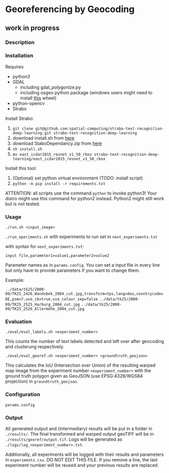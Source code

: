 # Georeferencing by Geocoding
## work in progress

### Description


### Installation

Requires
* python3
* GDAL
  * including gdal_polygonize.py
  * including osgeo python package (windows users might need to install [this](https://www.lfd.uci.edu/~gohlke/pythonlibs/#gdal) wheel)
* python-opencv
* Strabo

Install Strabo:
1. ```git clone git@github.com:spatial-computing/strabo-text-recognition-deep-learning.git strabo-text-recognition-deep-learning```
2. download install.sh from [here](https://drive.google.com/open?id=17Tat38W_M_4yaHS_dHTf2TakNaT-jQel)
3. download StaboDependancy.zip from [here](https://drive.google.com/file/d/1MjBMO_Ql7kth7VPPX6XkDXW4sr1qtjDV)
4. ```sh install.sh```
5. ```mv east_icdar2015_resnet_v1_50_rbox strabo-text-recognition-deep-learning/east_icdar2015_resnet_v1_50_rbox```

Install this tool:
1. (Optional) set python virtual environment (TODO: install script)
1. ```python -m pip install -r requirements.txt```

ATTENTION: all scripts use the command ```python``` to invoke python3! Your distro might use this command for python2 instead. Python2 might still work but is not tested.

### Usage

```./run.sh <input_image>```

```./run_eperiments.sh``` with experiments to run set in ```next_experiments.txt```

with syntax for ```next_experiments.txt```:

```input file,parameter1=value1,parameter2=value2``` 

Parameter names as in ```params.config```. You can set a input file in every line but only have to provide parameters if you want to change them.

Example: 

```../data/tk25/2000-09/TK25_2426_Wandsbek_2004_cut.jpg,transform=tps,lang=deu,countrycode=DE,psm=7,use_cb=true,use_colour_sep=false```
```../data/tk25/2000-09/TK25_2525_Harburg_2004_cut.jpg```
```../data/tk25/2000-09/TK25_2526_Allermöhe_2004_cut.jpg```

### Evaluation

```./eval/eval_labels.sh <experiment_number>```

This counts the number of text labels detected and left over after geocoding and clusterung respectively.

```./eval/eval_georef.sh <experiment_number> <groundtruth_geojson>```

This calculates the IoU (Intersection over Union) of the resulting warped map image from the experiment number ```<experiment_number>``` with the ground truth polygon given as GeoJSON (use EPSG:4326/WGS84 projection) in ```groundtruth_geojson```.

### Configuration

```params.config```

### Output

All generated output and (intermediary) results will be put in a folder in ```./results/```. The final transformed and warped output geoTIFF will be in ```./results/georef/output.tif```.
Logs will be generated as ```./logs/log_<experiment_number>.txt```.

Additionally, all experiments will be logged with their results and parameters in ```experiments.csv```. DO NOT EDIT THIS FILE. If you remove a line, the last experiment number will be reused and your previous results are replaced.
